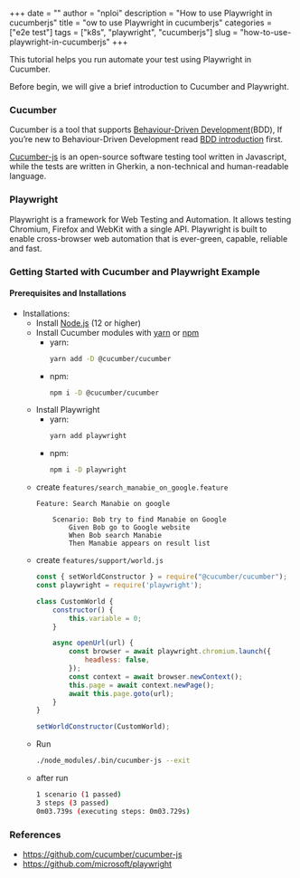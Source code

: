 +++
date = ""
author = "nploi"
description = "How to use Playwright in cucumberjs"
title = "ow to use Playwright in cucumberjs"
categories = ["e2e test"]
tags = ["k8s", "playwright", "cucumberjs"]
slug = "how-to-use-playwright-in-cucumberjs"
+++

This tutorial helps you run automate your test using Playwright in Cucumber.

Before begin, we will give a brief introduction to Cucumber and Playwright.

### Cucumber
Cucumber is a tool that supports [Behaviour-Driven Development](https://cucumber.io/docs/bdd)(BDD), If you’re new to Behaviour-Driven Development read [BDD introduction](https://cucumber.io/docs/bdd/) first.

[Cucumber-js](https://github.com/cucumber/cucumber-js) is an open-source software testing tool written in Javascript, while the tests are written in Gherkin, a non-technical and human-readable language.

### Playwright
Playwright is a framework for Web Testing and Automation. It allows testing Chromium, Firefox and WebKit with a single API. Playwright is built to enable cross-browser web automation that is ever-green, capable, reliable and fast.

### Getting Started with Cucumber and Playwright Example

#### Prerequisites and Installations
- Installations:
    + Install [Node.js](https://nodejs.org/en/) (12 or higher)
    + Install Cucumber modules with [yarn](https://yarnpkg.com/en/) or [npm](https://www.npmjs.com/)
        - yarn:
            ```bash
            yarn add -D @cucumber/cucumber
            ```
        - npm:
            ```bash
            npm i -D @cucumber/cucumber
            ```
    + Install Playwright
        - yarn:
            ```bash
            yarn add playwright
            ```
        - npm:
            ```bash
            npm i -D playwright
            ```
    + create `features/search_manabie_on_google.feature`
        ```feature
        Feature: Search Manabie on google

            Scenario: Bob try to find Manabie on Google
                Given Bob go to Google website
                When Bob search Manabie
                Then Manabie appears on result list
        ```
    + create `features/support/world.js`
        ```javascript
        const { setWorldConstructor } = require("@cucumber/cucumber");
        const playwright = require('playwright');

        class CustomWorld {
            constructor() {
                this.variable = 0;
            }

            async openUrl(url) {
                const browser = await playwright.chromium.launch({
                    headless: false,
                });
                const context = await browser.newContext();
                this.page = await context.newPage();
                await this.page.goto(url);
            }
        }

        setWorldConstructor(CustomWorld);
        ```
    + Run
        ```bash
        ./node_modules/.bin/cucumber-js --exit
        ```
    + after run
        ```bash
        1 scenario (1 passed)
        3 steps (3 passed)
        0m03.739s (executing steps: 0m03.729s)
        ```
### References
- https://github.com/cucumber/cucumber-js
- https://github.com/microsoft/playwright
